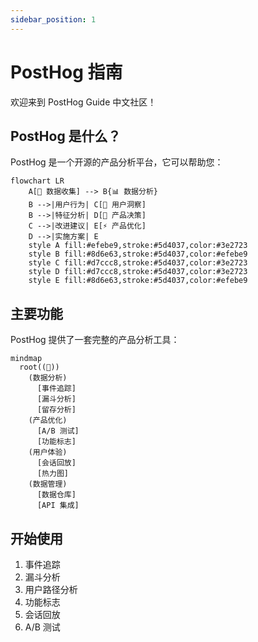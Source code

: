 ```yaml
---
sidebar_position: 1
---
```


# PostHog 指南

欢迎来到 PostHog Guide 中文社区！

## PostHog 是什么？

PostHog 是一个开源的产品分析平台，它可以帮助您：

```mermaid
flowchart LR
    A[🦔 数据收集] --> B{📊 数据分析}
    B -->|用户行为| C[👥 用户洞察]
    B -->|特征分析| D[🎯 产品决策]
    C -->|改进建议| E[⚡️ 产品优化]
    D -->|实施方案| E
    style A fill:#efebe9,stroke:#5d4037,color:#3e2723
    style B fill:#8d6e63,stroke:#5d4037,color:#efebe9
    style C fill:#d7ccc8,stroke:#5d4037,color:#3e2723
    style D fill:#d7ccc8,stroke:#5d4037,color:#3e2723
    style E fill:#8d6e63,stroke:#5d4037,color:#efebe9
```

## 主要功能

PostHog 提供了一套完整的产品分析工具：

```mermaid
mindmap
  root((🦔))
    (数据分析)
      [事件追踪]
      [漏斗分析]
      [留存分析]
    (产品优化)
      [A/B 测试]
      [功能标志]
    (用户体验)
      [会话回放]
      [热力图]
    (数据管理)
      [数据仓库]
      [API 集成]
```

## 开始使用

1. 事件追踪
2. 漏斗分析
3. 用户路径分析
4. 功能标志
5. 会话回放
6. A/B 测试
